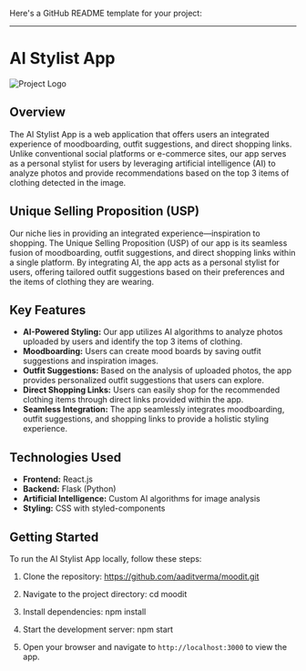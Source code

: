 Here's a GitHub README template for your project:

---

# AI Stylist App

![Project Logo]((src/images/newlogo.jpg))

## Overview

The AI Stylist App is a web application that offers users an integrated experience of moodboarding, outfit suggestions, and direct shopping links. Unlike conventional social platforms or e-commerce sites, our app serves as a personal stylist for users by leveraging artificial intelligence (AI) to analyze photos and provide recommendations based on the top 3 items of clothing detected in the image.

## Unique Selling Proposition (USP)

Our niche lies in providing an integrated experience—inspiration to shopping. The Unique Selling Proposition (USP) of our app is its seamless fusion of moodboarding, outfit suggestions, and direct shopping links within a single platform. By integrating AI, the app acts as a personal stylist for users, offering tailored outfit suggestions based on their preferences and the items of clothing they are wearing.

## Key Features

- **AI-Powered Styling:** Our app utilizes AI algorithms to analyze photos uploaded by users and identify the top 3 items of clothing.
- **Moodboarding:** Users can create mood boards by saving outfit suggestions and inspiration images.
- **Outfit Suggestions:** Based on the analysis of uploaded photos, the app provides personalized outfit suggestions that users can explore.
- **Direct Shopping Links:** Users can easily shop for the recommended clothing items through direct links provided within the app.
- **Seamless Integration:** The app seamlessly integrates moodboarding, outfit suggestions, and shopping links to provide a holistic styling experience.

## Technologies Used

- **Frontend:** React.js
- **Backend:** Flask (Python)
- **Artificial Intelligence:** Custom AI algorithms for image analysis
- **Styling:** CSS with styled-components

## Getting Started

To run the AI Stylist App locally, follow these steps:

1. Clone the repository:
    https://github.com/aaditverma/moodit.git

2. Navigate to the project directory:
    cd moodit

3. Install dependencies:
    npm install

4. Start the development server:
    npm start

5. Open your browser and navigate to `http://localhost:3000` to view the app.